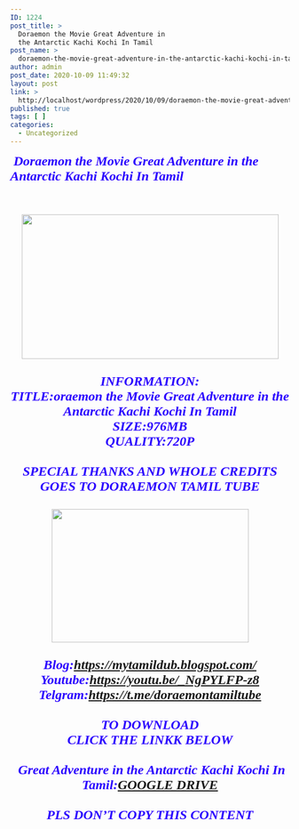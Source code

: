 ```yaml
---
ID: 1224
post_title: >
  Doraemon the Movie Great Adventure in
  the Antarctic Kachi Kochi In Tamil
post_name: >
  doraemon-the-movie-great-adventure-in-the-antarctic-kachi-kochi-in-tamil
author: admin
post_date: 2020-10-09 11:49:32
layout: post
link: >
  http://localhost/wordpress/2020/10/09/doraemon-the-movie-great-adventure-in-the-antarctic-kachi-kochi-in-tamil/
published: true
tags: [ ]
categories:
  - Uncategorized
---
```

<p><span style="color: #2b00fe; font-family: Fredoka One; font-size: x-large;"><b><i>&nbsp;Doraemon the Movie Great Adventure in the Antarctic Kachi Kochi In Tamil</i></b></span></p>
<p><span style="color: #2b00fe; font-family: Fredoka One; font-size: x-large;"><b><i><br /></i></b></span></p>
<div class="separator" style="clear: both; text-align: center;"><span style="color: #2b00fe; font-family: Fredoka One; font-size: x-large;"><b><i><img loading="lazy" border="0" data-original-height="720" data-original-width="1280" height="260" src="https://1.bp.blogspot.com/-DjwW-sQjxyw/X32lZGml2sI/AAAAAAAAA8E/ShQ6WWYKaCs4ZQ8fLv8K6QUlX0SP7ejPQCLcBGAsYHQ/w463-h260/vlcsnap-2020-10-07-16h52m39s707.png" width="463" /></i></b></span></div>
<div class="separator" style="clear: both; text-align: center;"><span style="color: #2b00fe; font-family: Fredoka One; font-size: x-large;"><b><i><br /></i></b></span></div>
<div class="separator" style="clear: both; text-align: center;"><span style="color: #2b00fe; font-family: Fredoka One; font-size: x-large;"><b><i>INFORMATION:</i></b></span></div>
<div class="separator" style="clear: both; text-align: center;"><span style="color: #2b00fe; font-family: Fredoka One; font-size: x-large;"><b><i>TITLE:oraemon the Movie Great Adventure in the Antarctic Kachi Kochi In Tamil</i></b></span></div>
<div class="separator" style="clear: both; text-align: center;"><span style="color: #2b00fe; font-family: Fredoka One; font-size: x-large;"><b><i>SIZE:976MB</i></b></span></div>
<div class="separator" style="clear: both; text-align: center;"><span style="color: #2b00fe; font-family: Fredoka One; font-size: x-large;"><b><i>QUALITY:720P</i></b></span></div>
<div class="separator" style="clear: both; text-align: center;"><span style="color: #2b00fe; font-family: Fredoka One; font-size: x-large;"><b><i><br /></i></b></span></div>
<div class="separator" style="clear: both; text-align: center;"><span style="color: #2b00fe; font-family: Fredoka One; font-size: x-large;"><b><i>SPECIAL THANKS AND WHOLE CREDITS GOES TO DORAEMON TAMIL TUBE</i></b></span></div>
<div class="separator" style="clear: both; text-align: center;"><span style="color: #2b00fe; font-family: Fredoka One; font-size: x-large;"><b><i><br /></i></b></span></div>
<div class="separator" style="clear: both; text-align: center;">
<div class="separator" style="clear: both; text-align: center;"><span style="color: #2b00fe; font-family: Fredoka One; font-size: x-large;"><b><i><img loading="lazy" alt="" data-original-height="640" data-original-width="640" height="240" src="https://lh3.googleusercontent.com/-aoF_FRYy820/X32lz2QWTwI/AAAAAAAAA8M/w5Pdso2o_0o270zONJxMXuoj0C-ST5eVgCLcBGAsYHQ/w355-h240/image.png" width="355" /></i></b></span></div>
<div class="separator" style="clear: both; text-align: center;"><span style="color: #2b00fe; font-family: Fredoka One; font-size: x-large;"><b><i><br /></i></b></span></div>
<div class="separator" style="clear: both; text-align: center;"><span style="color: #2b00fe; font-family: Fredoka One; font-size: x-large;"><b><i>Blog:</i></b></span><span style="color: #2b00fe; font-family: Fredoka One; font-size: x-large;"><b><i><a href="https://mytamildub.blogspot.com/">https://mytamildub.blogspot.com/</a></i></b></span></div>
<div class="separator" style="clear: both; text-align: center;"><span style="color: #2b00fe; font-family: Fredoka One; font-size: x-large;"><b><i>Youtube:</i></b></span><span style="color: #2b00fe; font-family: Fredoka One; font-size: x-large;"><b><i><a href="https://youtu.be/_NgPYLFP-z8">https://youtu.be/_NgPYLFP-z8</a></i></b></span></div>
<div class="separator" style="clear: both; text-align: center;"><span style="color: #2b00fe; font-family: Fredoka One; font-size: x-large;"><b><i>Telgram:<a href="https://t.me/doraemontamiltube">https://t.me/doraemontamiltube</a></i></b></span></div>
<div class="separator" style="clear: both; text-align: center;"><span style="color: #2b00fe; font-family: Fredoka One; font-size: x-large;"><b><i><br /></i></b></span></div>
<div class="separator" style="clear: both; text-align: center;"><span style="color: #2b00fe; font-family: Fredoka One; font-size: x-large;"><b><i>TO DOWNLOAD</i></b></span></div>
<div class="separator" style="clear: both; text-align: center;"><span style="color: #2b00fe; font-family: Fredoka One; font-size: x-large;"><b><i>CLICK THE LINKK BELOW</i></b></span></div>
<div class="separator" style="clear: both; text-align: center;"><span style="color: #2b00fe; font-family: Fredoka One; font-size: x-large;"><b><i><br /></i></b></span></div>
<div class="separator" style="clear: both; text-align: center;"><span style="color: #2b00fe; font-family: Fredoka One; font-size: x-large;"><b><i>&nbsp;Great Adventure in the Antarctic Kachi Kochi In Tamil:<a href="https://drive.google.com/file/d/10bHlS13ztJLztZ14hL6x2Yc50oFOtJEe/view?usp=sharing" target="_blank" rel="noopener noreferrer">GOOGLE DRIVE</a></i></b></span></div>
<div class="separator" style="clear: both; text-align: center;"><span style="color: #2b00fe; font-family: Fredoka One; font-size: x-large;"><b><i><br /></i></b></span></div>
<div class="separator" style="clear: both; text-align: center;"><span style="color: #2b00fe; font-family: Fredoka One; font-size: x-large;"><b><i>PLS DON&#8217;T COPY THIS CONTENT</i></b></span></div>
<div class="separator" style="clear: both; text-align: center;"><span style="color: #2b00fe; font-family: Fredoka One; font-size: x-large;"><b><i><br /></i></b></span></div>
<div class="separator" style="clear: both; text-align: center;"><span style="color: #2b00fe; font-family: Fredoka One; font-size: x-large;"><b><i><br /></i></b></span></div>
<p><span style="color: #2b00fe; font-family: Fredoka One; font-size: x-large;"><b><i></p>
<p></i></b></span></div>
<div class="separator" style="clear: both; text-align: center;"><span style="color: #2b00fe; font-family: Fredoka One; font-size: x-large;"><b><i><br /></i></b></span></div>
<p><span style="color: #2b00fe; font-family: Fredoka One; font-size: x-large;"><b><i><br /></i></b></span></p>
